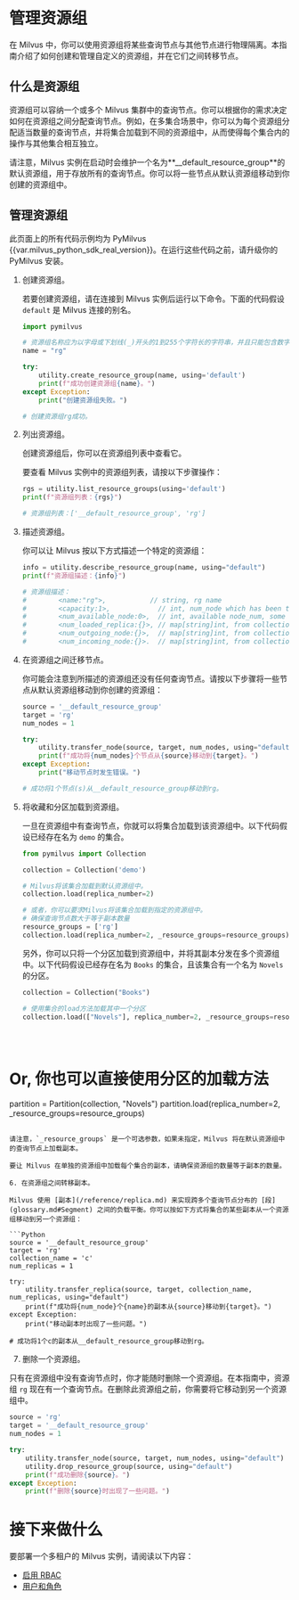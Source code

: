 


# 管理资源组

在 Milvus 中，你可以使用资源组将某些查询节点与其他节点进行物理隔离。本指南介绍了如何创建和管理自定义的资源组，并在它们之间转移节点。

## 什么是资源组

资源组可以容纳一个或多个 Milvus 集群中的查询节点。你可以根据你的需求决定如何在资源组之间分配查询节点。例如，在多集合场景中，你可以为每个资源组分配适当数量的查询节点，并将集合加载到不同的资源组中，从而使得每个集合内的操作与其他集合相互独立。

请注意，Milvus 实例在启动时会维护一个名为**__default_resource_group**的默认资源组，用于存放所有的查询节点。你可以将一些节点从默认资源组移动到你创建的资源组中。

## 管理资源组
 


<div class="alert note">

此页面上的所有代码示例均为 PyMilvus {{var.milvus_python_sdk_real_version}}。在运行这些代码之前，请升级你的 PyMilvus 安装。

</div>

1. 创建资源组。

    若要创建资源组，请在连接到 Milvus 实例后运行以下命令。下面的代码假设 `default` 是 Milvus 连接的别名。

    ```Python
    import pymilvus

    # 资源组名称应为以字母或下划线(_)开头的1到255个字符长的字符串，并且只能包含数字、字母和下划线(_)
    name = "rg"

    try:
        utility.create_resource_group(name, using='default')
        print(f"成功创建资源组{name}。")
    except Exception:
        print("创建资源组失败。")

    # 创建资源组rg成功。
    ```

2. 列出资源组。

    创建资源组后，你可以在资源组列表中查看它。

    要查看 Milvus 实例中的资源组列表，请按以下步骤操作：

    ```Python
    rgs = utility.list_resource_groups(using='default')
    print(f"资源组列表：{rgs}")

    # 资源组列表：['__default_resource_group', 'rg']
    ```

3. 描述资源组。

    你可以让 Milvus 按以下方式描述一个特定的资源组：

    ```Python
    info = utility.describe_resource_group(name, using="default")
    print(f"资源组描述：{info}")

    # 资源组描述：
    #        <name:"rg">,           // string, rg name
    #        <capacity:1>,            // int, num_node which has been transfer to this rg
    #        <num_available_node:0>,  // int, available node_num, some node may shutdown
    #        <num_loaded_replica:{}>, // map[string]int, from collection_name to loaded replica of each collecion in this rg
    #        <num_outgoing_node:{}>,  // map[string]int, from collection_name to outgoging accessed node num by replica loaded in this rg 
    #        <num_incoming_node:{}>.  // map[string]int, from collection_name to incoming accessed node num by replica loaded in other rg
    ```

4. 在资源组之间迁移节点。

    你可能会注意到所描述的资源组还没有任何查询节点。请按以下步骤将一些节点从默认资源组移动到你创建的资源组：

    ```Python
    source = '__default_resource_group'
    target = 'rg'
    num_nodes = 1

    try:
        utility.transfer_node(source, target, num_nodes, using="default")
        print(f"成功将{num_nodes}个节点从{source}移动到{target}。")
    except Exception:
        print("移动节点时发生错误。")

    # 成功将1个节点(s)从__default_resource_group移动到rg。
    ```

5. 将收藏和分区加载到资源组。

    一旦在资源组中有查询节点，你就可以将集合加载到该资源组中。以下代码假设已经存在名为 `demo` 的集合。

    ```Python
    from pymilvus import Collection

    collection = Collection('demo')

    # Milvus将该集合加载到默认资源组中。
    collection.load(replica_number=2)

    # 或者，你可以要求Milvus将该集合加载到指定的资源组中。
    # 确保查询节点数大于等于副本数量
    resource_groups = ['rg']
    collection.load(replica_number=2, _resource_groups=resource_groups) 
    ```

    另外，你可以只将一个分区加载到资源组中，并将其副本分发在多个资源组中。以下代码假设已经存在名为 `Books` 的集合，且该集合有一个名为 `Novels` 的分区。

    ```Python
    collection = Collection("Books")

    # 使用集合的load方法加载其中一个分区
    collection.load(["Novels"], replica_number=2, _resource_groups=resource_groups)





# Or, 你也可以直接使用分区的加载方法
partition = Partition(collection, "Novels")
partition.load(replica_number=2, _resource_groups=resource_groups)
```

请注意，`_resource_groups` 是一个可选参数，如果未指定，Milvus 将在默认资源组中的查询节点上加载副本。

要让 Milvus 在单独的资源组中加载每个集合的副本，请确保资源组的数量等于副本的数量。

6. 在资源组之间转移副本。

Milvus 使用 [副本](/reference/replica.md) 来实现跨多个查询节点分布的 [段](glossary.md#Segment) 之间的负载平衡。你可以按如下方式将集合的某些副本从一个资源组移动到另一个资源组：

```Python
source = '__default_resource_group'
target = 'rg'
collection_name = 'c'
num_replicas = 1

try:
    utility.transfer_replica(source, target, collection_name, num_replicas, using="default")
    print(f"成功将{num_node}个{name}的副本从{source}移动到{target}。")
except Exception:
    print("移动副本时出现了一些问题。")

# 成功将1个c的副本从__default_resource_group移动到rg。
```

7. 删除一个资源组。

只有在资源组中没有查询节点时，你才能随时删除一个资源组。在本指南中，资源组 `rg` 现在有一个查询节点。在删除此资源组之前，你需要将它移动到另一个资源组中。

```Python
source = 'rg'
target = '__default_resource_group'
num_nodes = 1

try:
    utility.transfer_node(source, target, num_nodes, using="default")
    utility.drop_resource_group(source, using="default")
    print(f"成功删除{source}。")
except Exception:
    print(f"删除{source}时出现了一些问题。")
```

# 接下来做什么

要部署一个多租户的 Milvus 实例，请阅读以下内容：

- [启用 RBAC](/adminGuide/rbac.md)
- [用户和角色](/reference/users_and_roles.md)

